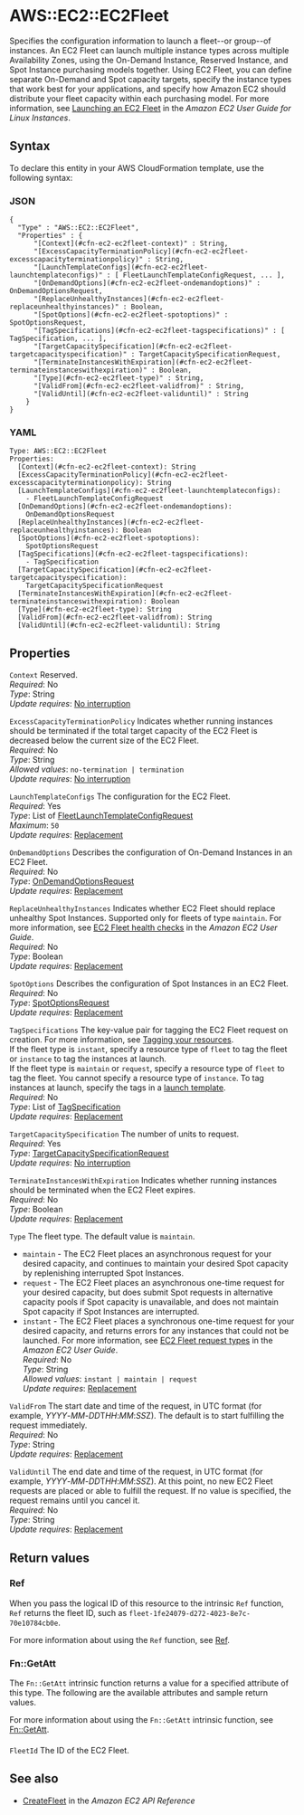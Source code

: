 # AWS::EC2::EC2Fleet<a name="aws-resource-ec2-ec2fleet"></a>

Specifies the configuration information to launch a fleet\-\-or group\-\-of instances\. An EC2 Fleet can launch multiple instance types across multiple Availability Zones, using the On\-Demand Instance, Reserved Instance, and Spot Instance purchasing models together\. Using EC2 Fleet, you can define separate On\-Demand and Spot capacity targets, specify the instance types that work best for your applications, and specify how Amazon EC2 should distribute your fleet capacity within each purchasing model\. For more information, see [Launching an EC2 Fleet](https://docs.aws.amazon.com/AWSEC2/latest/UserGuide/ec2-fleet.html) in the *Amazon EC2 User Guide for Linux Instances*\.

## Syntax<a name="aws-resource-ec2-ec2fleet-syntax"></a>

To declare this entity in your AWS CloudFormation template, use the following syntax:

### JSON<a name="aws-resource-ec2-ec2fleet-syntax.json"></a>

```
{
  "Type" : "AWS::EC2::EC2Fleet",
  "Properties" : {
      "[Context](#cfn-ec2-ec2fleet-context)" : String,
      "[ExcessCapacityTerminationPolicy](#cfn-ec2-ec2fleet-excesscapacityterminationpolicy)" : String,
      "[LaunchTemplateConfigs](#cfn-ec2-ec2fleet-launchtemplateconfigs)" : [ FleetLaunchTemplateConfigRequest, ... ],
      "[OnDemandOptions](#cfn-ec2-ec2fleet-ondemandoptions)" : OnDemandOptionsRequest,
      "[ReplaceUnhealthyInstances](#cfn-ec2-ec2fleet-replaceunhealthyinstances)" : Boolean,
      "[SpotOptions](#cfn-ec2-ec2fleet-spotoptions)" : SpotOptionsRequest,
      "[TagSpecifications](#cfn-ec2-ec2fleet-tagspecifications)" : [ TagSpecification, ... ],
      "[TargetCapacitySpecification](#cfn-ec2-ec2fleet-targetcapacityspecification)" : TargetCapacitySpecificationRequest,
      "[TerminateInstancesWithExpiration](#cfn-ec2-ec2fleet-terminateinstanceswithexpiration)" : Boolean,
      "[Type](#cfn-ec2-ec2fleet-type)" : String,
      "[ValidFrom](#cfn-ec2-ec2fleet-validfrom)" : String,
      "[ValidUntil](#cfn-ec2-ec2fleet-validuntil)" : String
    }
}
```

### YAML<a name="aws-resource-ec2-ec2fleet-syntax.yaml"></a>

```
Type: AWS::EC2::EC2Fleet
Properties: 
  [Context](#cfn-ec2-ec2fleet-context): String
  [ExcessCapacityTerminationPolicy](#cfn-ec2-ec2fleet-excesscapacityterminationpolicy): String
  [LaunchTemplateConfigs](#cfn-ec2-ec2fleet-launchtemplateconfigs): 
    - FleetLaunchTemplateConfigRequest
  [OnDemandOptions](#cfn-ec2-ec2fleet-ondemandoptions): 
    OnDemandOptionsRequest
  [ReplaceUnhealthyInstances](#cfn-ec2-ec2fleet-replaceunhealthyinstances): Boolean
  [SpotOptions](#cfn-ec2-ec2fleet-spotoptions): 
    SpotOptionsRequest
  [TagSpecifications](#cfn-ec2-ec2fleet-tagspecifications): 
    - TagSpecification
  [TargetCapacitySpecification](#cfn-ec2-ec2fleet-targetcapacityspecification): 
    TargetCapacitySpecificationRequest
  [TerminateInstancesWithExpiration](#cfn-ec2-ec2fleet-terminateinstanceswithexpiration): Boolean
  [Type](#cfn-ec2-ec2fleet-type): String
  [ValidFrom](#cfn-ec2-ec2fleet-validfrom): String
  [ValidUntil](#cfn-ec2-ec2fleet-validuntil): String
```

## Properties<a name="aws-resource-ec2-ec2fleet-properties"></a>

`Context`  <a name="cfn-ec2-ec2fleet-context"></a>
Reserved\.  
*Required*: No  
*Type*: String  
*Update requires*: [No interruption](https://docs.aws.amazon.com/AWSCloudFormation/latest/UserGuide/using-cfn-updating-stacks-update-behaviors.html#update-no-interrupt)

`ExcessCapacityTerminationPolicy`  <a name="cfn-ec2-ec2fleet-excesscapacityterminationpolicy"></a>
Indicates whether running instances should be terminated if the total target capacity of the EC2 Fleet is decreased below the current size of the EC2 Fleet\.  
*Required*: No  
*Type*: String  
*Allowed values*: `no-termination | termination`  
*Update requires*: [No interruption](https://docs.aws.amazon.com/AWSCloudFormation/latest/UserGuide/using-cfn-updating-stacks-update-behaviors.html#update-no-interrupt)

`LaunchTemplateConfigs`  <a name="cfn-ec2-ec2fleet-launchtemplateconfigs"></a>
The configuration for the EC2 Fleet\.  
*Required*: Yes  
*Type*: List of [FleetLaunchTemplateConfigRequest](aws-properties-ec2-ec2fleet-fleetlaunchtemplateconfigrequest.md)  
*Maximum*: `50`  
*Update requires*: [Replacement](https://docs.aws.amazon.com/AWSCloudFormation/latest/UserGuide/using-cfn-updating-stacks-update-behaviors.html#update-replacement)

`OnDemandOptions`  <a name="cfn-ec2-ec2fleet-ondemandoptions"></a>
Describes the configuration of On\-Demand Instances in an EC2 Fleet\.  
*Required*: No  
*Type*: [OnDemandOptionsRequest](aws-properties-ec2-ec2fleet-ondemandoptionsrequest.md)  
*Update requires*: [Replacement](https://docs.aws.amazon.com/AWSCloudFormation/latest/UserGuide/using-cfn-updating-stacks-update-behaviors.html#update-replacement)

`ReplaceUnhealthyInstances`  <a name="cfn-ec2-ec2fleet-replaceunhealthyinstances"></a>
Indicates whether EC2 Fleet should replace unhealthy Spot Instances\. Supported only for fleets of type `maintain`\. For more information, see [EC2 Fleet health checks](https://docs.aws.amazon.com/AWSEC2/latest/UserGuide/manage-ec2-fleet.html#ec2-fleet-health-checks) in the *Amazon EC2 User Guide*\.  
*Required*: No  
*Type*: Boolean  
*Update requires*: [Replacement](https://docs.aws.amazon.com/AWSCloudFormation/latest/UserGuide/using-cfn-updating-stacks-update-behaviors.html#update-replacement)

`SpotOptions`  <a name="cfn-ec2-ec2fleet-spotoptions"></a>
Describes the configuration of Spot Instances in an EC2 Fleet\.  
*Required*: No  
*Type*: [SpotOptionsRequest](aws-properties-ec2-ec2fleet-spotoptionsrequest.md)  
*Update requires*: [Replacement](https://docs.aws.amazon.com/AWSCloudFormation/latest/UserGuide/using-cfn-updating-stacks-update-behaviors.html#update-replacement)

`TagSpecifications`  <a name="cfn-ec2-ec2fleet-tagspecifications"></a>
The key\-value pair for tagging the EC2 Fleet request on creation\. For more information, see [Tagging your resources](https://docs.aws.amazon.com/AWSEC2/latest/UserGuide/Using_Tags.html#tag-resources)\.  
If the fleet type is `instant`, specify a resource type of `fleet` to tag the fleet or `instance` to tag the instances at launch\.  
If the fleet type is `maintain` or `request`, specify a resource type of `fleet` to tag the fleet\. You cannot specify a resource type of `instance`\. To tag instances at launch, specify the tags in a [launch template](https://docs.aws.amazon.com/AWSEC2/latest/UserGuide/ec2-launch-templates.html#create-launch-template)\.  
*Required*: No  
*Type*: List of [TagSpecification](aws-properties-ec2-ec2fleet-tagspecification.md)  
*Update requires*: [Replacement](https://docs.aws.amazon.com/AWSCloudFormation/latest/UserGuide/using-cfn-updating-stacks-update-behaviors.html#update-replacement)

`TargetCapacitySpecification`  <a name="cfn-ec2-ec2fleet-targetcapacityspecification"></a>
The number of units to request\.  
*Required*: Yes  
*Type*: [TargetCapacitySpecificationRequest](aws-properties-ec2-ec2fleet-targetcapacityspecificationrequest.md)  
*Update requires*: [No interruption](https://docs.aws.amazon.com/AWSCloudFormation/latest/UserGuide/using-cfn-updating-stacks-update-behaviors.html#update-no-interrupt)

`TerminateInstancesWithExpiration`  <a name="cfn-ec2-ec2fleet-terminateinstanceswithexpiration"></a>
Indicates whether running instances should be terminated when the EC2 Fleet expires\.  
*Required*: No  
*Type*: Boolean  
*Update requires*: [Replacement](https://docs.aws.amazon.com/AWSCloudFormation/latest/UserGuide/using-cfn-updating-stacks-update-behaviors.html#update-replacement)

`Type`  <a name="cfn-ec2-ec2fleet-type"></a>
The fleet type\. The default value is `maintain`\.  
+  `maintain` \- The EC2 Fleet places an asynchronous request for your desired capacity, and continues to maintain your desired Spot capacity by replenishing interrupted Spot Instances\.
+  `request` \- The EC2 Fleet places an asynchronous one\-time request for your desired capacity, but does submit Spot requests in alternative capacity pools if Spot capacity is unavailable, and does not maintain Spot capacity if Spot Instances are interrupted\.
+  `instant` \- The EC2 Fleet places a synchronous one\-time request for your desired capacity, and returns errors for any instances that could not be launched\.
For more information, see [EC2 Fleet request types](https://docs.aws.amazon.com/https://docs.aws.amazon.com/ec2-fleet-request-type.html) in the *Amazon EC2 User Guide*\.  
*Required*: No  
*Type*: String  
*Allowed values*: `instant | maintain | request`  
*Update requires*: [Replacement](https://docs.aws.amazon.com/AWSCloudFormation/latest/UserGuide/using-cfn-updating-stacks-update-behaviors.html#update-replacement)

`ValidFrom`  <a name="cfn-ec2-ec2fleet-validfrom"></a>
The start date and time of the request, in UTC format \(for example, *YYYY*\-*MM*\-*DD*T*HH*:*MM*:*SS*Z\)\. The default is to start fulfilling the request immediately\.  
*Required*: No  
*Type*: String  
*Update requires*: [Replacement](https://docs.aws.amazon.com/AWSCloudFormation/latest/UserGuide/using-cfn-updating-stacks-update-behaviors.html#update-replacement)

`ValidUntil`  <a name="cfn-ec2-ec2fleet-validuntil"></a>
The end date and time of the request, in UTC format \(for example, *YYYY*\-*MM*\-*DD*T*HH*:*MM*:*SS*Z\)\. At this point, no new EC2 Fleet requests are placed or able to fulfill the request\. If no value is specified, the request remains until you cancel it\.  
*Required*: No  
*Type*: String  
*Update requires*: [Replacement](https://docs.aws.amazon.com/AWSCloudFormation/latest/UserGuide/using-cfn-updating-stacks-update-behaviors.html#update-replacement)

## Return values<a name="aws-resource-ec2-ec2fleet-return-values"></a>

### Ref<a name="aws-resource-ec2-ec2fleet-return-values-ref"></a>

When you pass the logical ID of this resource to the intrinsic `Ref` function, `Ref` returns the fleet ID, such as `fleet-1fe24079-d272-4023-8e7c-70e10784cb0e`\.

For more information about using the `Ref` function, see [Ref](https://docs.aws.amazon.com/AWSCloudFormation/latest/UserGuide/intrinsic-function-reference-ref.html)\.

### Fn::GetAtt<a name="aws-resource-ec2-ec2fleet-return-values-fn--getatt"></a>

The `Fn::GetAtt` intrinsic function returns a value for a specified attribute of this type\. The following are the available attributes and sample return values\.

For more information about using the `Fn::GetAtt` intrinsic function, see [Fn::GetAtt](https://docs.aws.amazon.com/AWSCloudFormation/latest/UserGuide/intrinsic-function-reference-getatt.html)\.

#### <a name="aws-resource-ec2-ec2fleet-return-values-fn--getatt-fn--getatt"></a>

`FleetId`  <a name="FleetId-fn::getatt"></a>
The ID of the EC2 Fleet\.

## See also<a name="aws-resource-ec2-ec2fleet--seealso"></a>
+  [CreateFleet](https://docs.aws.amazon.com/AWSEC2/latest/APIReference/API_CreateFleet.html) in the *Amazon EC2 API Reference* 